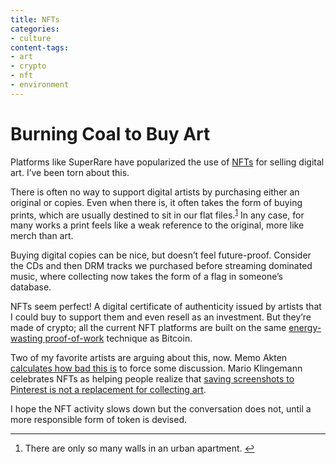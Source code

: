 ```yaml
---
title: NFTs
categories:
- culture
content-tags:
- art
- crypto
- nft
- environment
---
```


<h1>Burning Coal to Buy Art</h1>

<p>Platforms like SuperRare have popularized the use of <a href="https://en.wikipedia.org/wiki/Non-fungible_token">NFTs</a> for selling digital art. I’ve been torn about this.</p>

<p>There is often no way to support digital artists by purchasing either an original or copies. Even when there is, it often takes the form of buying prints, which are usually destined to sit in our flat files.<sup><a href="#fn1-21300" id="fnr1-21300" title="see footnote" class="footnote">1</a></sup> In any case, for many works a print feels like a weak reference to the original, more like merch than art.</p>

<p>Buying digital copies can be nice, but doesn’t feel future-proof. Consider the CDs and then DRM tracks we purchased before streaming dominated music, where collecting now takes the form of a flag in someone’s database.</p>

<p>NFTs seem perfect! A digital certificate of authenticity issued by artists that I could buy to support them and even resell as an investment. But they’re made of crypto; all the current NFT platforms are built on the same <a href="/2021/01/21/it-d-be-great-if-you.html">energy-wasting proof-of-work</a> technique as Bitcoin.</p>

<p>Two of my favorite artists are arguing about this, now. Memo Akten <a href="https://twitter.com/memotv/status/1352007593535954948">calculates how bad this is</a> to force some discussion. Mario Klingemann celebrates NFTs as helping people realize that <a href="https://twitter.com/quasimondo/status/1353008134458109954">saving screenshots to Pinterest is not a replacement for collecting art</a>.</p>

<p>I hope the NFT activity slows down but the conversation does not, until a more responsible form of token is devised.</p>

<div class="footnotes">
<hr />
<ol>

<li id="fn1-21300">
<p>There are only so many walls in an urban apartment. <a href="#fnr1-21300" title="return to article" class="reversefootnote">&#8617;&#xFE0E;</a></p>
</li>

</ol>
</div>
